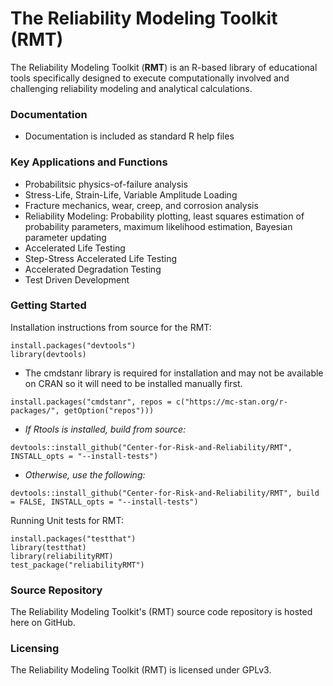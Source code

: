 # The Reliability Modeling Toolkit (RMT)

The Reliability Modeling Toolkit (**RMT**) is an R-based library of educational tools specifically designed to execute computationally involved and challenging reliability modeling and analytical calculations.

### Documentation

* Documentation is included as standard R help files

### Key Applications and Functions

* Probabilitsic physics-of-failure analysis
* Stress-Life, Strain-Life, Variable Amplitude Loading
* Fracture mechanics, wear, creep, and corrosion analysis
* Reliability Modeling: Probability plotting, least squares estimation of probability parameters, maximum likelihood estimation, Bayesian parameter updating
* Accelerated Life Testing
* Step-Stress Accelerated Life Testing
* Accelerated Degradation Testing
* Test Driven Development

### Getting Started

Installation instructions from source for the RMT:

```
install.packages("devtools")
library(devtools)
```
* The cmdstanr library is required for installation and may not be available on CRAN so it will need to be installed manually first.
```
install.packages("cmdstanr", repos = c("https://mc-stan.org/r-packages/", getOption("repos")))
```
* *If Rtools is installed, build from source:*
```
devtools::install_github("Center-for-Risk-and-Reliability/RMT", INSTALL_opts = "--install-tests")
```
* *Otherwise, use the following:*
```
devtools::install_github("Center-for-Risk-and-Reliability/RMT", build = FALSE, INSTALL_opts = "--install-tests")
```
Running Unit tests for RMT:
```
install.packages("testthat")
library(testthat)
library(reliabilityRMT)
test_package("reliabilityRMT")
```
### Source Repository

The Reliability Modeling Toolkit's (RMT) source code repository is hosted here on GitHub.

### Licensing

The Reliability Modeling Toolkit (RMT) is licensed under GPLv3.
